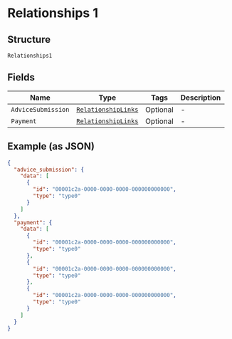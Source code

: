
# Relationships 1

## Structure

`Relationships1`

## Fields

| Name | Type | Tags | Description |
|  --- | --- | --- | --- |
| `AdviceSubmission` | [`RelationshipLinks`](../../doc/models/relationship-links.md) | Optional | - |
| `Payment` | [`RelationshipLinks`](../../doc/models/relationship-links.md) | Optional | - |

## Example (as JSON)

```json
{
  "advice_submission": {
    "data": [
      {
        "id": "00001c2a-0000-0000-0000-000000000000",
        "type": "type0"
      }
    ]
  },
  "payment": {
    "data": [
      {
        "id": "00001c2a-0000-0000-0000-000000000000",
        "type": "type0"
      },
      {
        "id": "00001c2a-0000-0000-0000-000000000000",
        "type": "type0"
      },
      {
        "id": "00001c2a-0000-0000-0000-000000000000",
        "type": "type0"
      }
    ]
  }
}
```

